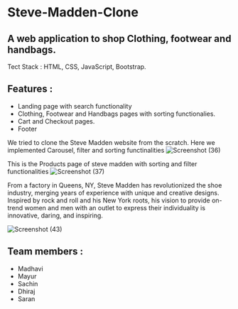 # Steve-Madden-Clone
## A web application to shop Clothing, footwear and handbags.
Tect Stack : HTML, CSS, JavaScript, Bootstrap.
## Features :
- Landing page with search functionality
- Clothing, Footwear and Handbags pages with sorting functionalies.
- Cart and Checkout pages.
- Footer

 We tried to clone the Steve Madden website from the scratch. Here we implemented Carousel, filter and sorting functinalities
![Screenshot (36)](https://user-images.githubusercontent.com/95956493/158863339-b6f617e8-64ff-4e44-b78a-e75396c2388e.png)



This is the Products page of steve madden with sorting and filter functionalities
![Screenshot (37)](https://user-images.githubusercontent.com/95956493/159069348-986ffcdd-5b74-4062-a756-b91ac9b6df4f.png)

 
 
From a factory in Queens, NY, Steve Madden has revolutionized the shoe industry, merging years of experience with unique and creative designs. Inspired by rock and roll and his New York roots, his vision to provide on-trend women and men with an outlet to express their individuality is innovative, daring, and inspiring.
 
![Screenshot (43)](https://user-images.githubusercontent.com/95956493/159069094-091950f8-12c9-4f6f-b1f4-8649d029c204.png)



## Team members :
- Madhavi
- Mayur
- Sachin
- Dhiraj
- Saran
